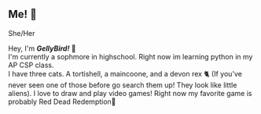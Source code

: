 ## Me! 👋 
She/Her


Hey, I'm ***GellyBird!*** 💜\
I'm currently a sophmore in highschool. Right now im learning python in my AP CSP class.\
I have three cats. A tortishell, a maincoone, and a devon rex 🐈 (If you've never seen one of those before go search them up! They look like little aliens).
I love to draw and play video games! Right now my favorite game is probably Red Dead Redemption🤠

